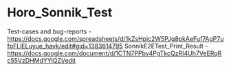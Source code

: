 # Horo_Sonnik_Test
Test-cases and bug-reports - https://docs.google.com/spreadsheets/d/1kZsHpic2W5PJg8pkAeFuf7AgP7ufpFLlELuyue_havk/edit#gid=1383614795
SonnikE2ETest_Print_Result - https://docs.google.com/document/d/1CTN7PPbv4PgTkcQzRI4Uh7VeERqRc55VzDHMdYYlQZI/edit
